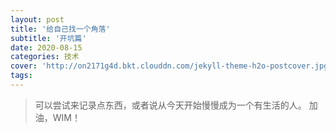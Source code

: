 ```yaml
---
layout: post
title: '给自己找一个角落'
subtitle: '开坑篇'
date: 2020-08-15
categories: 技术
cover: 'http://on2171g4d.bkt.clouddn.com/jekyll-theme-h2o-postcover.jpg'
tags: 
---
```


> 可以尝试来记录点东西，或者说从今天开始慢慢成为一个有生活的人。
>加油，WIM！

